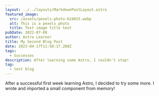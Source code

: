 ```yaml
---
layout: ../../layouts/MarkdownPostLayout.astro
featured_image:
  src: /assets/pexels-photo-624015.webp
  alt: This is a pexels photo
  title: Test image title text
pubDate: 2022-07-08
author: Astro Learner
title: My Second Blog Post
date: 2023-04-17T11:58:17.208Z
tags:
  - Successes
description: After learning some Astro, I couldn't stop!
tag:
  - test blog
---
```

After a successful first week learning Astro, I decided to try some more. I wrote and imported a small component from memory!